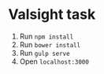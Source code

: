 # Valsight task

1. Run `npm install`
2. Run `bower install`
3. Run `gulp serve`
4. Open `localhost:3000`